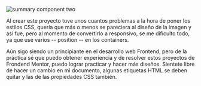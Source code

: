 ![summary component two](https://github.com/Saul-Gustavo/Saul-Gustavo.github.io/assets/110861830/c103c3d2-5308-459e-911a-82a6d66bde34)


Al crear este proyecto tuve unos cuantos problemas a la hora de poner los estilos CSS, quería que más o menos se pareciera al diseño de la imagen y asi
fue, pero al momento de convertirlo a responsivo, se me dificulto todo, ya que use varios -- position  -- en los containers.

Aún sigo siendo un principiante en el desarrollo web Frontend, pero de la práctica sé que puedo obtener experiencia y de resolver estos proyectos de Frondend Mentor, puedo lograr practicar y hacer más diseños. Sientete libre de hacer un cambio en mi documento, algunas etiquetas HTML se deben quitar y las de las propiedades CSS también.



